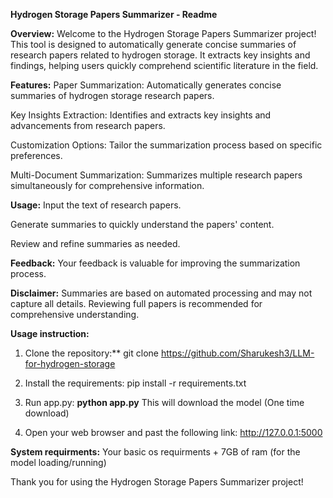 
**Hydrogen Storage Papers Summarizer - Readme**

**Overview:**
Welcome to the Hydrogen Storage Papers Summarizer project! This tool is designed to automatically generate concise summaries of research papers related to hydrogen storage. It extracts key insights and findings, helping users quickly comprehend scientific literature in the field.

**Features:**
Paper Summarization: Automatically generates concise summaries of hydrogen storage research papers.

Key Insights Extraction: Identifies and extracts key insights and advancements from research papers.

Customization Options: Tailor the summarization process based on specific preferences.

Multi-Document Summarization: Summarizes multiple research papers simultaneously for comprehensive information.

**Usage:**
Input the text of research papers.

Generate summaries to quickly understand the papers' content.

Review and refine summaries as needed.

**Feedback:**
Your feedback is valuable for improving the summarization process.

**Disclaimer:**
Summaries are based on automated processing and may not capture all details. Reviewing full papers is recommended for comprehensive understanding.

**Usage instruction:**

1. Clone the repository:**
git clone https://github.com/Sharukesh3/LLM-for-hydrogen-storage

2. Install the requirements:
pip install -r requirements.txt

3. Run app.py: **python app.py**
This will download the model (One time download)

4. Open your web browser and past the following link:
http://127.0.0.1:5000

**System requirments:**
Your basic os requirments + 7GB of ram (for the model loading/running)

Thank you for using the Hydrogen Storage Papers Summarizer project!

